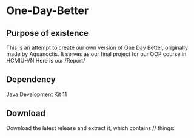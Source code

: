 # One-Day-Better
## Purpose of existence
This is an attempt to create our own version of One Day Better, originally made by Aquanoctis. It serves as our final project for our OOP course in HCMIU-VN <space><space>
Here is our /Report/
## Dependency
Java Development Kit 11
## Download
Download the latest release and extract it, which contains // things:

